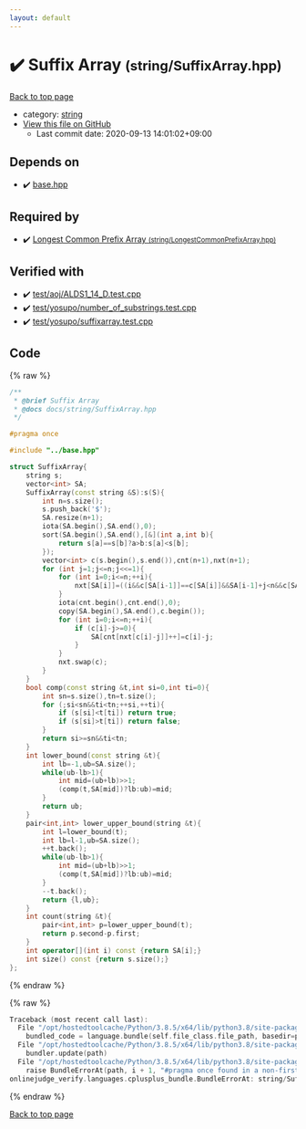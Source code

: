 ```yaml
---
layout: default
---
```


<!-- mathjax config similar to math.stackexchange -->
<script type="text/javascript" async
  src="https://cdnjs.cloudflare.com/ajax/libs/mathjax/2.7.5/MathJax.js?config=TeX-MML-AM_CHTML">
</script>
<script type="text/x-mathjax-config">
  MathJax.Hub.Config({
    TeX: { equationNumbers: { autoNumber: "AMS" }},
    tex2jax: {
      inlineMath: [ ['$','$'] ],
      processEscapes: true
    },
    "HTML-CSS": { matchFontHeight: false },
    displayAlign: "left",
    displayIndent: "2em"
  });
</script>

<script type="text/javascript" src="https://cdnjs.cloudflare.com/ajax/libs/jquery/3.4.1/jquery.min.js"></script>
<script src="https://cdn.jsdelivr.net/npm/jquery-balloon-js@1.1.2/jquery.balloon.min.js" integrity="sha256-ZEYs9VrgAeNuPvs15E39OsyOJaIkXEEt10fzxJ20+2I=" crossorigin="anonymous"></script>
<script type="text/javascript" src="../../assets/js/copy-button.js"></script>
<link rel="stylesheet" href="../../assets/css/copy-button.css" />


# :heavy_check_mark: Suffix Array <small>(string/SuffixArray.hpp)</small>

<a href="../../index.html">Back to top page</a>

* category: <a href="../../index.html#b45cffe084dd3d20d928bee85e7b0f21">string</a>
* <a href="{{ site.github.repository_url }}/blob/master/string/SuffixArray.hpp">View this file on GitHub</a>
    - Last commit date: 2020-09-13 14:01:02+09:00




## Depends on

* :heavy_check_mark: <a href="../base.hpp.html">base.hpp</a>


## Required by

* :heavy_check_mark: <a href="LongestCommonPrefixArray.hpp.html">Longest Common Prefix Array <small>(string/LongestCommonPrefixArray.hpp)</small></a>


## Verified with

* :heavy_check_mark: <a href="../../verify/test/aoj/ALDS1_14_D.test.cpp.html">test/aoj/ALDS1_14_D.test.cpp</a>
* :heavy_check_mark: <a href="../../verify/test/yosupo/number_of_substrings.test.cpp.html">test/yosupo/number_of_substrings.test.cpp</a>
* :heavy_check_mark: <a href="../../verify/test/yosupo/suffixarray.test.cpp.html">test/yosupo/suffixarray.test.cpp</a>


## Code

<a id="unbundled"></a>
{% raw %}
```cpp
/**
 * @brief Suffix Array
 * @docs docs/string/SuffixArray.hpp
 */

#pragma once

#include "../base.hpp"

struct SuffixArray{
    string s;
    vector<int> SA;
    SuffixArray(const string &S):s(S){
        int n=s.size();
        s.push_back('$');
        SA.resize(n+1);
        iota(SA.begin(),SA.end(),0);
        sort(SA.begin(),SA.end(),[&](int a,int b){
            return s[a]==s[b]?a>b:s[a]<s[b];
        });
        vector<int> c(s.begin(),s.end()),cnt(n+1),nxt(n+1);
        for (int j=1;j<=n;j<<=1){
            for (int i=0;i<=n;++i){
                nxt[SA[i]]=((i&&c[SA[i-1]]==c[SA[i]]&&SA[i-1]+j<n&&c[SA[i-1]+j/2]==c[SA[i]+j/2])?nxt[SA[i-1]]:i);
            }
            iota(cnt.begin(),cnt.end(),0);
            copy(SA.begin(),SA.end(),c.begin());
            for (int i=0;i<=n;++i){
                if (c[i]-j>=0){
                    SA[cnt[nxt[c[i]-j]]++]=c[i]-j;
                }
            }
            nxt.swap(c);
        }
    }
    bool comp(const string &t,int si=0,int ti=0){
        int sn=s.size(),tn=t.size();
        for (;si<sn&&ti<tn;++si,++ti){
            if (s[si]<t[ti]) return true;
            if (s[si]>t[ti]) return false;
        }
        return si>=sn&&ti<tn;
    }
    int lower_bound(const string &t){
        int lb=-1,ub=SA.size();
        while(ub-lb>1){
            int mid=(ub+lb)>>1;
            (comp(t,SA[mid])?lb:ub)=mid;
        }
        return ub;
    }
    pair<int,int> lower_upper_bound(string &t){
        int l=lower_bound(t);
        int lb=l-1,ub=SA.size();
        ++t.back();
        while(ub-lb>1){
            int mid=(ub+lb)>>1;
            (comp(t,SA[mid])?lb:ub)=mid;
        }
        --t.back();
        return {l,ub};
    }
    int count(string &t){
        pair<int,int> p=lower_upper_bound(t);
        return p.second-p.first;
    }
    int operator[](int i) const {return SA[i];}
    int size() const {return s.size();}
};
```
{% endraw %}

<a id="bundled"></a>
{% raw %}
```cpp
Traceback (most recent call last):
  File "/opt/hostedtoolcache/Python/3.8.5/x64/lib/python3.8/site-packages/onlinejudge_verify/docs.py", line 349, in write_contents
    bundled_code = language.bundle(self.file_class.file_path, basedir=pathlib.Path.cwd())
  File "/opt/hostedtoolcache/Python/3.8.5/x64/lib/python3.8/site-packages/onlinejudge_verify/languages/cplusplus.py", line 185, in bundle
    bundler.update(path)
  File "/opt/hostedtoolcache/Python/3.8.5/x64/lib/python3.8/site-packages/onlinejudge_verify/languages/cplusplus_bundle.py", line 310, in update
    raise BundleErrorAt(path, i + 1, "#pragma once found in a non-first line")
onlinejudge_verify.languages.cplusplus_bundle.BundleErrorAt: string/SuffixArray.hpp: line 6: #pragma once found in a non-first line

```
{% endraw %}

<a href="../../index.html">Back to top page</a>

